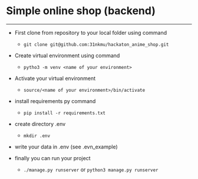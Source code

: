 # Simple online shop (backend)
___
* First clone from repository to your local folder using command

    * ` git clone git@github.com:31nkmu/hackaton_anime_shop.git `

* Create virtual environment using command
    * ` pytho3 -m venv <name of your environment> `

* Activate your virtual environment
    * ` source/<name of your environment>/bin/activate `

* install requirements py command
    * ` pip install -r requirements.txt `

* create directory .env
    * ` mkdir .env `

* write your data in .env (see .evn_example)

* finally you can run your project
    * ` ./manage.py runserver `
    or 
    ` python3 manage.py runserver `
